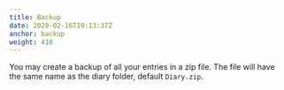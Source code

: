 ```yaml
---
title: Backup
date: 2020-02-16T19:13:37Z
anchor: backup
weight: 410
---
```


You may create a backup of all your entries in a zip file. The file
will have the same name as the diary folder, default `Diary.zip`.
